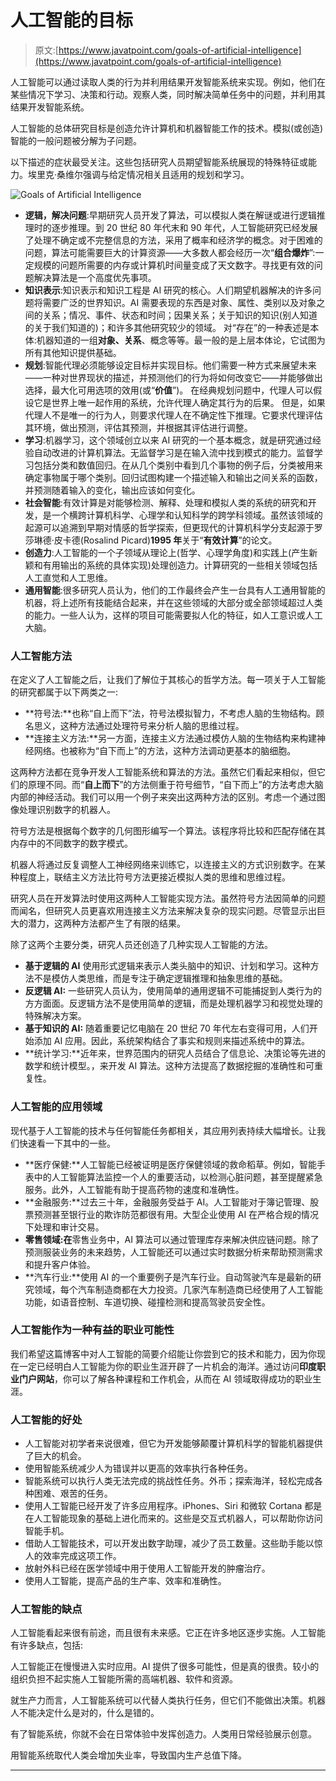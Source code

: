 # 人工智能的目标

> 原文:[https://www.javatpoint.com/goals-of-artificial-intelligence](https://www.javatpoint.com/goals-of-artificial-intelligence)

人工智能可以通过读取人类的行为并利用结果开发智能系统来实现。例如，他们在某些情况下学习、决策和行动。观察人类，同时解决简单任务中的问题，并利用其结果开发智能系统。

人工智能的总体研究目标是创造允许计算机和机器智能工作的技术。模拟(或创造)智能的一般问题被分解为子问题。

以下描述的症状最受关注。这些包括研究人员期望智能系统展现的特殊特征或能力。埃里克·桑维尔强调与给定情况相关且适用的规划和学习。

![Goals of Artificial Intelligence](../Images/209f4cf624dfe9cfb28283ca89ad67ac.png)

*   **逻辑，解决问题**:早期研究人员开发了算法，可以模拟人类在解谜或进行逻辑推理时的逐步推理。到 20 世纪 80 年代末和 90 年代，人工智能研究已经发展了处理不确定或不完整信息的方法，采用了概率和经济学的概念。对于困难的问题，算法可能需要巨大的计算资源——大多数人都会经历一次“**组合爆炸**”:一定规模的问题所需要的内存或计算机时间量变成了天文数字。寻找更有效的问题解决算法是一个高度优先事项。
*   **知识表示**:知识表示和知识工程是 AI 研究的核心。人们期望机器解决的许多问题将需要广泛的世界知识。AI 需要表现的东西是对象、属性、类别以及对象之间的关系；情况、事件、状态和时间；因果关系；关于知识的知识(别人知道的关于我们知道的)；和许多其他研究较少的领域。
    对“存在”的一种表述是本体:机器知道的一组**对象、关系**、概念等等。最一般的是上层本体论，它试图为所有其他知识提供基础。
*   **规划**:智能代理必须能够设定目标并实现目标。他们需要一种方式来展望未来——一种对世界现状的描述，并预测他们的行为将如何改变它——并能够做出选择，最大化可用选项的效用(或“**价值**”)。
    在经典规划问题中，代理人可以假设它是世界上唯一起作用的系统，允许代理人确定其行为的后果。
    但是，如果代理人不是唯一的行为人，则要求代理人在不确定性下推理。它要求代理评估其环境，做出预测，评估其预测，并根据其评估进行调整。
*   **学习**:机器学习，这个领域创立以来 AI 研究的一个基本概念，就是研究通过经验自动改进的计算机算法。无监督学习是在输入流中找到模式的能力。监督学习包括分类和数值回归。在从几个类别中看到几个事物的例子后，分类被用来确定事物属于哪个类别。回归试图构建一个描述输入和输出之间关系的函数，并预测随着输入的变化，输出应该如何变化。
*   **社会智能**:有效计算是对能够检测、解释、处理和模拟人类的系统的研究和开发，是一个横跨计算机科学、心理学和认知科学的跨学科领域。虽然该领域的起源可以追溯到早期对情感的哲学探索，但更现代的计算机科学分支起源于罗莎琳德·皮卡德(Rosalind Picard)**1995 年**关于“**有效计算**”的论文。
*   **创造力**:人工智能的一个子领域从理论上(哲学、心理学角度)和实践上(产生新颖和有用输出的系统的具体实现)处理创造力。计算研究的一些相关领域包括人工直觉和人工思维。
*   **通用智能**:很多研究人员认为，他们的工作最终会产生一台具有人工通用智能的机器，将上述所有技能结合起来，并在这些领域的大部分或全部领域超过人类的能力。一些人认为，这样的项目可能需要拟人化的特征，如人工意识或人工大脑。

### 人工智能方法

在定义了人工智能之后，让我们了解位于其核心的哲学方法。每一项关于人工智能的研究都属于以下两类之一:

*   **符号法:**也称“自上而下”法，符号法模拟智力，不考虑人脑的生物结构。顾名思义，这种方法通过处理符号来分析人脑的思维过程。
*   **连接主义方法:**另一方面，连接主义方法通过模仿人脑的生物结构来构建神经网络。也被称为“自下而上”的方法，这种方法调动更基本的脑细胞。

这两种方法都在竞争开发人工智能系统和算法的方法。虽然它们看起来相似，但它们的原理不同。而“**自上而下**”的方法侧重于符号细节，“自下而上”的方法考虑大脑内部的神经活动。我们可以用一个例子来突出这两种方法的区别。考虑一个通过图像处理识别数字的机器人。

符号方法是根据每个数字的几何图形编写一个算法。该程序将比较和匹配存储在其内存中的不同数字的数字模式。

机器人将通过反复调整人工神经网络来训练它，以连接主义的方式识别数字。在某种程度上，联结主义方法比符号方法更接近模拟人类的思维和思维过程。

研究人员在开发算法时使用这两种人工智能实现方法。虽然符号方法因简单的问题而闻名，但研究人员更喜欢用连接主义方法来解决复杂的现实问题。尽管显示出巨大的潜力，这两种方法都产生了有限的结果。

除了这两个主要分类，研究人员还创造了几种实现人工智能的方法。

*   **基于逻辑的 AI** 使用形式逻辑来表示人类头脑中的知识、计划和学习。这种方法不是模仿人类思维，而是专注于确定逻辑推理和抽象思维的基础。
*   **反逻辑 AI:** 一些研究人员认为，使用简单的通用逻辑不可能捕捉到人类行为的方方面面。反逻辑方法不是使用简单的逻辑，而是处理机器学习和视觉处理的特殊解决方案。
*   **基于知识的 AI:** 随着重要记忆电脑在 20 世纪 70 年代左右变得可用，人们开始添加 AI 应用。因此，系统架构结合了事实和规则来描述系统中的算法。
*   **统计学习:**近年来，世界范围内的研究人员结合了信息论、决策论等先进的数学和统计模型。，来开发 AI 算法。这种方法提高了数据挖掘的准确性和可重复性。

### 人工智能的应用领域

现代基于人工智能的技术与任何智能任务都相关，其应用列表持续大幅增长。让我们快速看一下其中的一些。

*   **医疗保健:**人工智能已经被证明是医疗保健领域的救命稻草。例如，智能手表中的人工智能算法监控一个人的重要活动，以检测心脏问题，甚至提醒紧急服务。此外，人工智能有助于提高药物的速度和准确性。
*   **金融服务:**过去三十年，金融服务受益于 AI。人工智能对于簿记管理、股票预测甚至银行业的欺诈防范都很有用。大型企业使用 AI 在严格合规的情况下处理和审计交易。
*   **零售领域:在**零售业务中，AI 算法可以通过管理库存来解决供应链问题。除了预测服装业务的未来趋势，人工智能还可以通过实时数据分析来帮助预测需求和提升客户体验。
*   **汽车行业:**使用 AI 的一个重要例子是汽车行业。自动驾驶汽车是最新的研究领域，每个汽车制造商都在大力投资。几家汽车制造商已经使用了人工智能功能，如语音控制、车道切换、碰撞检测和提高驾驶员安全性。

### 人工智能作为一种有益的职业可能性

我们希望这篇博客中对人工智能的简要介绍能让你尝到它的技术和能力，因为你现在一定已经明白人工智能为你的职业生涯开辟了一片机会的海洋。通过访问**印度职业门户网站**，你可以了解各种课程和工作机会，从而在 AI 领域取得成功的职业生涯。

### 人工智能的好处

*   人工智能对初学者来说很难，但它为开发能够颠覆计算机科学的智能机器提供了巨大的机会。
*   使用智能系统减少人为错误并以更高的效率执行各种任务。
*   智能系统可以执行人类无法完成的挑战性任务。外币；探索海洋，轻松完成各种困难、艰苦的任务。
*   使用人工智能已经开发了许多应用程序。iPhones、Siri 和微软 Cortana 都是在人工智能现象的基础上进化而来的。这些是交互式机器人，可以帮助你访问智能手机。
*   借助人工智能技术，可以开发出数字助理，减少了员工数量。这些助手能以惊人的效率完成这项工作。
*   放射外科已经在医学领域中用于使用人工智能开发的肿瘤治疗。
*   使用人工智能，提高产品的生产率、效率和准确性。

### 人工智能的缺点

人工智能看起来很有前途，而且很有未来感。它正在许多地区逐步实施。人工智能有许多缺点，包括:

人工智能正在慢慢进入实时应用。AI 提供了很多可能性，但是真的很贵。较小的组织负担不起实施人工智能所需的高端机器、软件和资源。

就生产力而言，人工智能系统可以代替人类执行任务，但它们不能做出决策。机器人不能决定什么是对的，什么是错的。

有了智能系统，你就不会在日常体验中发挥创造力。人类用日常经验展示创意。

用智能系统取代人类会增加失业率，导致国内生产总值下降。

* * *